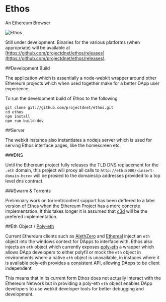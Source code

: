 Ethos
=====

An Ethereum Browser

![Ethos](https://raw.githubusercontent.com/projectdnet/ethos/master/static/assets/imgs/v0.0.3-screenshot.png "Ethos and Ethereum Browser")


Still under development. Binaries for the various platforms (when appropriate) will be available at [https://github.com/projectdnet/ethos/releases](https://github.com/projectdnet/ethos/releases).

##Development Build

The application which is essentially a node-webkit wrapper around other Ethereum projects which when used together make for a better DApp user experience.

To run the development build of Ethos to the following

    git clone git://github.com/projectdnet/ethos.git
    cd ethos
    npm install
    npm run build-dev


##Server

The webkit instance also instantiates a nodejs server which is used for serving Ethos interface pages, like the homescreen etc. 

###DNS

Until the Ethereum project fully releases the TLD DNS replacement for the `.eth` domain, this project will proxy all calls to `http://eth:8080/<insert-domain-here>` will be prosied to the domains/ip addresses provided to a top level dns contract.

###Swarm & Torrents

Preliminary work on torrent/content support has been deffered to a later version of Ethos when the Ethereum Project has a more concrete implementation. If this takes longer it is assumed that [c3d](https://github.com/project-douglas/c3d) will be the prefered implementation.

##Eth Object / [Poly-eth](https://github.com/projectdnet/poly-eth)

Current Ethereum clients such as [AlethZero](https://github.com/ethereum/cpp-ethereum) and [Ethereal](https://github.com/ethereum/go-ethereum) inject an `eth` object into the windows context for DApps to interface with. Ethos also injects an `eth` object which currently exposes [poly-eth](https://github.com/projectdnet/poly-eth) a wrapper which allows DApp developers to either polyfil or mock the `eth` object in environments where a native `eth` object is unavailable, in instaces where it is available poly-eth provides a consistent API, allowing DApps to be client independent. 

This means that in its current form Ethos does not actually interact with the Ethereum Network but in providing a poly-eth `eth` object enables DApp developers to use webkit developer tools for better debugging and development.